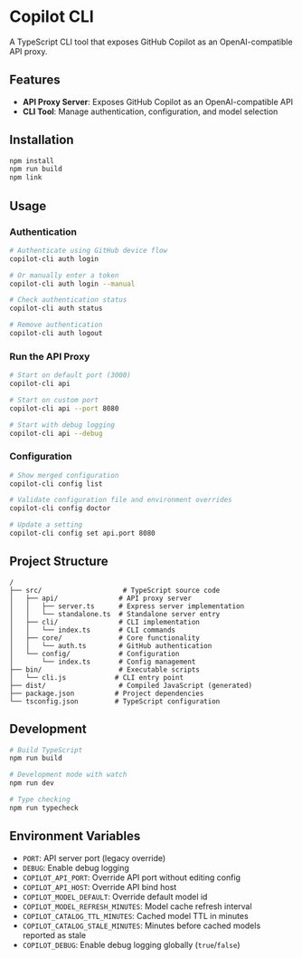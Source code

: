 # Copilot CLI

A TypeScript CLI tool that exposes GitHub Copilot as an OpenAI-compatible API proxy.

## Features

- **API Proxy Server**: Exposes GitHub Copilot as an OpenAI-compatible API
- **CLI Tool**: Manage authentication, configuration, and model selection

## Installation

```bash
npm install
npm run build
npm link
```

## Usage

### Authentication

```bash
# Authenticate using GitHub device flow
copilot-cli auth login

# Or manually enter a token
copilot-cli auth login --manual

# Check authentication status
copilot-cli auth status

# Remove authentication
copilot-cli auth logout
```

### Run the API Proxy

```bash
# Start on default port (3000)
copilot-cli api

# Start on custom port
copilot-cli api --port 8080

# Start with debug logging
copilot-cli api --debug
```

### Configuration

```bash
# Show merged configuration
copilot-cli config list

# Validate configuration file and environment overrides
copilot-cli config doctor

# Update a setting
copilot-cli config set api.port 8080
```

## Project Structure

```
/
├── src/                    # TypeScript source code
│   ├── api/               # API proxy server
│   │   ├── server.ts      # Express server implementation
│   │   └── standalone.ts  # Standalone server entry
│   ├── cli/               # CLI implementation
│   │   └── index.ts       # CLI commands
│   ├── core/              # Core functionality
│   │   └── auth.ts        # GitHub authentication
│   └── config/            # Configuration
│       └── index.ts       # Config management
├── bin/                   # Executable scripts
│   └── cli.js            # CLI entry point
├── dist/                  # Compiled JavaScript (generated)
├── package.json          # Project dependencies
└── tsconfig.json         # TypeScript configuration
```

## Development

```bash
# Build TypeScript
npm run build

# Development mode with watch
npm run dev

# Type checking
npm run typecheck
```

## Environment Variables

- `PORT`: API server port (legacy override)
- `DEBUG`: Enable debug logging
- `COPILOT_API_PORT`: Override API port without editing config
- `COPILOT_API_HOST`: Override API bind host
- `COPILOT_MODEL_DEFAULT`: Override default model id
- `COPILOT_MODEL_REFRESH_MINUTES`: Model cache refresh interval
- `COPILOT_CATALOG_TTL_MINUTES`: Cached model TTL in minutes
- `COPILOT_CATALOG_STALE_MINUTES`: Minutes before cached models reported as stale
- `COPILOT_DEBUG`: Enable debug logging globally (`true`/`false`)
